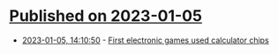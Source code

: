 # [Published on 2023-01-05](index.md)

* [2023-01-05, 14:10:50](https://news.ycombinator.com/item?id=34259747) - [First electronic games used calculator chips](https://www.seanriddle.com/firstmattelledgames.html)
